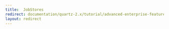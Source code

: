 ```yaml
---
title:  JobStores
redirect: documentation/quartz-2.x/tutorial/advanced-enterprise-features.html
layout: redirect
---
```

